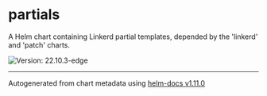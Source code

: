 # partials

A Helm chart containing Linkerd partial templates,
depended by the 'linkerd' and 'patch' charts.

![Version: 22.10.3-edge](https://img.shields.io/badge/Version-22.10.3--edge-informational?style=flat-square)

----------------------------------------------
Autogenerated from chart metadata using [helm-docs v1.11.0](https://github.com/norwoodj/helm-docs/releases/v1.11.0)
